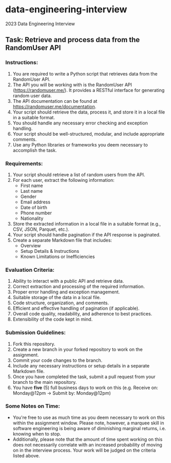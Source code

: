 # data-engineering-interview
2023 Data Engineering Interview

## Task: Retrieve and process data from the RandomUser API

### Instructions:
1. You are required to write a Python script that retrieves data from the RandomUser API.
2. The API you will be working with is the RandomUser API (https://randomuser.me/). It provides a RESTful interface for generating random user data.
3. The API documentation can be found at https://randomuser.me/documentation.
4. Your script should retrieve the data, process it, and store it in a local file in a suitable format.
5. You should handle any necessary error checking and exception handling.
6. Your script should be well-structured, modular, and include appropriate comments.
7. Use any Python libraries or frameworks you deem necessary to accomplish the task.

### Requirements:
1. Your script should retrieve a list of random users from the API.
2. For each user, extract the following information:
   - First name
   - Last name
   - Gender
   - Email address
   - Date of birth
   - Phone number
   - Nationality
3. Store the extracted information in a local file in a suitable format (e.g., CSV, JSON, Parquet, etc.).
4. Your script should handle pagination if the API response is paginated.
5. Create a separate Markdown file that includes:
   - Overview
   - Setup Details & Instructions
   - Known Limitations or Inefficiencies

### Evaluation Criteria:
1. Ability to interact with a public API and retrieve data.
2. Correct extraction and processing of the required information.
3. Proper error handling and exception management.
4. Suitable storage of the data in a local file.
5. Code structure, organization, and comments.
6. Efficient and effective handling of pagination (if applicable).
7. Overall code quality, readability, and adherence to best practices.
8. Extensibility of the code kept in mind.

### Submission Guidelines:
1. Fork this repository.
2. Create a new branch in your forked repository to work on the assignment.
3. Commit your code changes to the branch.
4. Include any necessary instructions or setup details in a separate Markdown file.
5. Once you have completed the task, submit a pull request from your branch to the main repository.
6. You have **five** (5) full business days to work on this (e.g. Receive on: Monday@12pm -> Submit by: Monday@12pm)

### Some Notes on Time:
- You're free to use as much time as you deem necessary to work on this within the assignment window. Please note, however, a marquee skill in software engineering is being aware of diminishing marginal returns, i.e. knowing when to stop.
- Additionally, please note that the amount of time spent working on this does not necessarily correlate with an increased probability of moving on in the interview process. Your work will be judged on the criteria listed above.
